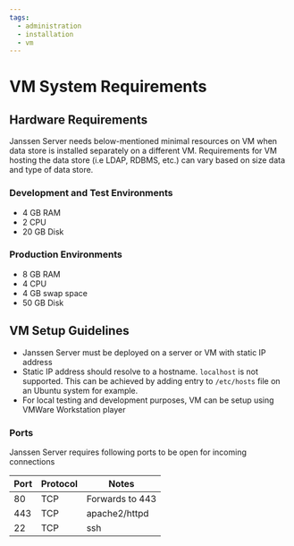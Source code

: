 ```yaml
---
tags:
  - administration
  - installation
  - vm
---
```


# VM System Requirements

## Hardware Requirements

Janssen Server needs below-mentioned minimal resources on VM when data store is installed separately on a different VM.
Requirements for VM hosting the data store (i.e LDAP, RDBMS, etc.) can vary based on size data and type of data store.

### Development and Test Environments 
- 4 GB RAM
- 2 CPU
- 20 GB Disk

### Production Environments 
- 8 GB RAM
- 4 CPU
- 4 GB swap space
- 50 GB Disk

## VM Setup Guidelines

- Janssen Server must be deployed on a server or VM with static IP address
- Static IP address should resolve to a hostname. `localhost` is not supported. This can be achieved by adding entry 
  to `/etc/hosts` file on an Ubuntu system for example.
- For local testing and development purposes, VM can be setup using VMWare Workstation player

### Ports

Janssen Server requires following ports to be open for incoming connections

| Port | Protocol | Notes           |
|------|----------|-----------------|
| 80   | TCP      | Forwards to 443 |
| 443  | TCP      | apache2/httpd   |
| 22   | TCP      | ssh             |